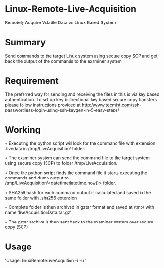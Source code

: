 # Linux-Remote-Live-Acquisition
Remotely Acquire Volatile Data on Linux Based System

# Summary
Send commands to the target Linux system using secure copy SCP and get back the output of the commands to the examiner system

# Requirement
The preferred way for sending and receiving the files in this is via key based authentication. To set up key bidirectional key based secure copy transfers please follow instructions provided at http://www.tecmint.com/ssh-passwordless-login-using-ssh-keygen-in-5-easy-steps/

# Working

◦ Executing the python script will look for the command file with extension .livedata in /tmp/LiveAcquisition/ folder.

◦ The examiner system can send the command file to the target system using secure copy (SCP) to folder /tmp/LiveAcquisition/

◦ Once the python script finds the command file it starts executing the commands and dump output to /tmp/LiveAcquisition/<datetimedatetime.now()> folder.

◦ SHA256 hash for each command output is calculated and saved in the same folder with .sha256 extension

◦ Complete folder is then archived in gztar format and saved at /tmp/ with name 'liveAcquisitionData.tar.gz'

◦ The gztar archive is then sent back to the examiner system over secure copy (SCP)

# Usage
'Usage: linuxRemoteLiveAcquition -i <examiner system IP address> -u <remote system user>'
